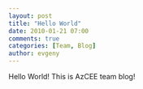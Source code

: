 ```yaml
---
layout: post
title: "Hello World"
date: 2010-01-21 07:00
comments: true
categories: [Team, Blog]
author: evgeny
---
```


Hello World! This is AzCEE team blog!
